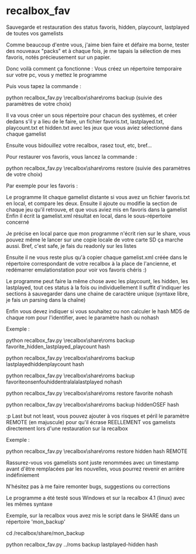 # recalbox_fav
Sauvegarde et restauration des status favoris, hidden, playcount, lastplayed de toutes vos gamelists

Comme beaucoup d'entre vous, j'aime bien faire et défaire ma borne, tester des nouveaux "packs" et à chaque fois, je me tapais la sélection de mes favoris, notés précieusement sur un papier.

Donc voilà comment ça fonctionne :
Vous créez un répertoire temporaire sur votre pc, vous y mettez le programme

Puis vous tapez la commande :

python recalbox_fav.py \\recalbox\share\roms backup (suivie des paramètres de votre choix)

Il va vous créer un sous répertoire pour chacun des systèmes, et créer dedans s'il y a lieu de le faire, un fichier favoris.txt, lastplayed.txt, playcount.txt et hidden.txt avec les jeux que vous aviez sélectionné dans chaque gamelist

Ensuite vous bidouillez votre recalbox, rasez tout, etc, bref...

Pour restaurer vos favoris, vous lancez la commande :

python recalbox_fav.py \\recalbox\share\roms restore (suivie des paramètres de votre choix)

Par exemple pour les favoris :

Le programme lit chaque gamelist distante si vous avez un fichier favoris.txt en local, et compare les deux.
Ensuite il ajoute ou modifie la section <favorite> de chaque jeu qu'il retrouve, et que vous aviez mis en favoris dans la gamelist
Enfin il écrit la gamelist.xml résultat en local, dans le sous-répertoire concerné

Je précise en local parce que mon programme n'écrit rien sur le share, vous pouvez même le lancer sur une copie locale de votre carte SD ça marche aussi. Bref, c'est safe, je fais du readonly sur les listes

Ensuite il ne vous reste plus qu'à copier chaque gamelist.xml créée dans le répertoire correspondant de votre recalbox à la place de l'ancienne, et redémarrer emulationstation pour voir vos favoris chéris :)

Le programme peut faire la même chose avec  les playcount, les hidden, les lastplayed, tout ces status à la fois ou individuellement
Il suffit d'indiquer les sections à sauvegarder dans une chaine de caractère unique (syntaxe libre, je fais un parsing dans la chaîne)

Enfin vous devez indiquer si vous souhaitez ou non calculer le hash MD5 de chaque rom pour l'identifier, avec le paramètre hash ou nohash

Exemple :

python recalbox_fav.py \\recalbox\share\roms backup favorite_hidden_lastplayed_playcount hash

python recalbox_fav.py \\recalbox\share\roms backup lastplayedhiddenplaycount hash

python recalbox_fav.py \\recalbox\share\roms backup favoriteonsenfouhiddentralalalastplayed nohash

python recalbox_fav.py \\recalbox\share\roms restore favorite nohash

python recalbox_fav.py \\recalbox\share\roms backup hiddenOSEF hash

:p
Last but not least, vous pouvez ajouter à vos risques et péril le paramètre REMOTE (en majuscule) pour qu'il écrase REELLEMENT vos gamelists directement lors d'une restauration sur la recalbox

Exemple : 

python recalbox_fav.py \\recalbox\share\roms restore hidden hash REMOTE

Rassurez-vous vos gamelists sont juste renommées avec un timestamp avant d'être remplacées par les nouvelles, vous pourrez revenir en arrière indéfiniement

N'hésitez pas à me faire remonter bugs, suggestions ou corrections

Le programme a été testé sous Windows et sur la recalbox 4.1 (linux) avec les mêmes syntaxe

Exemple, sur la recalbox vous avez mis le script dans le SHARE dans un répertoire 'mon_backup'

cd /recalbox/share/mon_backup

python recalbox_fav.py ../roms backup lastplayed-hidden hash
